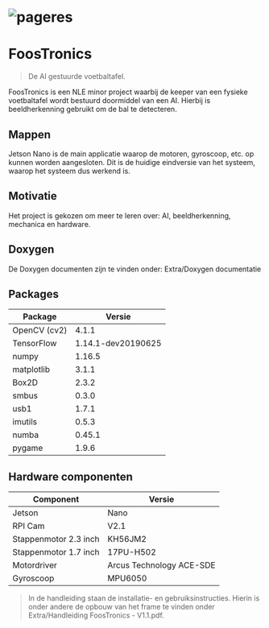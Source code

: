 # ![pageres](https://github.com/FoosTronics/Extra_files/blob/master/Promo/promo.jpg)

# FoosTronics
> De AI gestuurde voetbaltafel.

FoosTronics is een NLE minor project waarbij de keeper van een fysieke voetbaltafel wordt bestuurd doormiddel van een AI. Hierbij is beeldherkenning gebruikt om de bal te detecteren. 

## Mappen
Jetson Nano is de main applicatie waarop de motoren, gyroscoop, etc. op kunnen worden aangesloten.
Dit is de huidige eindversie van het systeem, waarop het systeem dus werkend is.

## Motivatie
Het project is gekozen om meer te leren over: AI, beeldherkenning, mechanica en hardware. 

## Doxygen
De Doxygen documenten zijn te vinden onder: Extra/Doxygen documentatie	

## Packages
| Package       | Versie              | 
| ------------- | -------------       | 
| OpenCV (cv2)  | 4.1.1               |              
| TensorFlow    | 1.14.1-dev20190625  | 
| numpy         | 1.16.5              |               
| matplotlib    | 3.1.1               |                
| Box2D         | 2.3.2               |               
| smbus         | 0.3.0               |               
| usb1          | 1.7.1               |               
| imutils       | 0.5.3               |               
| numba         | 0.45.1              |               
| pygame        | 1.9.6               |               

## Hardware componenten
| Component             | Versie                    | 
| -------------         | -------------             | 
| Jetson                | Nano                      |      
| RPI Cam               | V2.1                      |
| Stappenmotor 2.3 inch | KH56JM2                   | 
| Stappenmotor 1.7 inch | 17PU-H502                 |
| Motordriver           | Arcus Technology ACE-SDE  |
| Gyroscoop             | MPU6050                   |

> In de handleiding staan de installatie- en gebruiksinstructies. Hierin is onder andere de opbouw van het frame te vinden onder Extra/Handleiding FoosTronics - V1.1.pdf.

